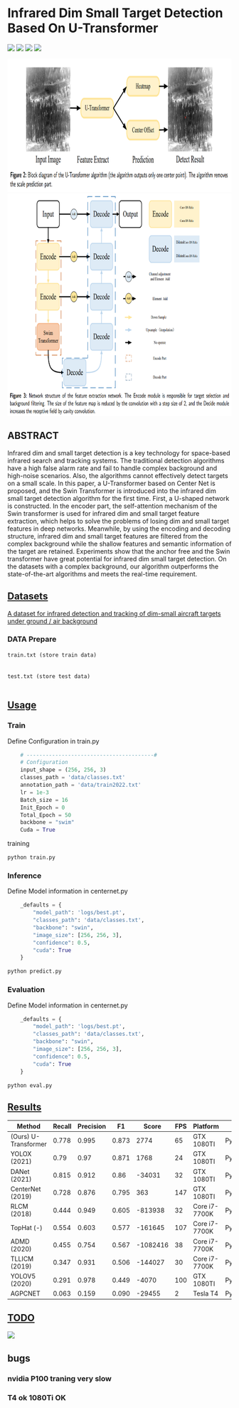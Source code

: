 # Infrared Dim Small Target Detection Based On U-Transformer

![](https://img.shields.io/badge/Python-3.8%2B-red)
![](https://img.shields.io/badge/Pytorch-1.10%2B-brightgreen)
![](https://img.shields.io/badge/Vision_Transformer-brightgreen)
![](https://img.shields.io/badge/Infrared_Small_Dim_Target_Detection-yellow)

<img src="./src/fig2.png" width = "8000" height = "300"/>
<img src="./src/fig3.png" width = "800" height = "500"  align=center/>

## ABSTRACT

Infrared dim and small target detection is a key technology for space-based infrared search and tracking systems. The traditional detection algorithms have a high false alarm rate and fail to handle complex background and high-noise scenarios. Also, the algorithms cannot effectively detect targets on a small scale. In this paper, a U-Transformer based on Center Net is proposed, and the Swin Transformer is introduced into the infrared dim small target detection algorithm for the first time. First, a U-shaped network is constructed. In the encoder part, the self-attention mechanism of the Swin transformer is used for infrared dim and small target feature extraction, which helps to solve the problems of losing dim and small target features in deep networks. Meanwhile, by using the encoding and decoding structure, infrared dim and small target features are filtered from the complex background while the shallow features and semantic information of the target are retained. Experiments show that the anchor free and the Swin transformer have great potential for infrared dim small target detection. On the datasets with a complex background, our algorithm outperforms the state-of-the-art algorithms and meets the real-time requirement.

## [Datasets](#Infrared-Dim-Small-Target-Detection-Based-On-U-Transformer)

[A dataset for infrared detection and tracking of dim-small aircraft targets under ground / air background](http://www.csdata.org/p/387/)

### DATA Prepare

```text
train.txt (store train data)


test.txt (store test data)


```


## [Usage](#Infrared-Dim-Small-Target-Detection-Based-On-U-Transformer)

### Train

Define Configuration in train.py
```python 
    # ----------------------------------------#
    # Configuration
    input_shape = (256, 256, 3)
    classes_path = 'data/classes.txt'
    annotation_path = 'data/train2022.txt'
    lr = 1e-3
    Batch_size = 16
    Init_Epoch = 0
    Total_Epoch = 50
    backbone = "swim"
    Cuda = True
```
training
```Python
python train.py
```
### Inference

Define Model information in centernet.py
```python
    _defaults = {
        "model_path": 'logs/best.pt',
        "classes_path": 'data/classes.txt',
        "backbone": "swin",
        "image_size": [256, 256, 3],
        "confidence": 0.5,
        "cuda": True
    }
```

```python
python predict.py
```
### Evaluation

Define Model information in centernet.py
```python
    _defaults = {
        "model_path": 'logs/best.pt',
        "classes_path": 'data/classes.txt',
        "backbone": "swin",
        "image_size": [256, 256, 3],
        "confidence": 0.5,
        "cuda": True
    }
```

```
python eval.py
```
## [Results](#Infrared-Dim-Small-Target-Detection-Based-On-U-Transformer)

| Method               | Recall | Precision | F1    | Score    | FPS | Platform      | Language      |
|----------------------|--------|-----------|-------|----------|-----|---------------|---------------|
| (Ours) U-Transformer | 0.778  | 0.995     | 0.873 | 2774     | 65  | GTX 1080TI    | Python        |
| YOLOX (2021)         | 0.79   | 0.97      | 0.871 | 1768     | 24  | GTX 1080TI    | Python        |
| DANet (2021)         | 0.815  | 0.912     | 0.86  | -34031   | 32  | GTX 1080TI    | Python        |
| CenterNet (2019)     | 0.728  | 0.876     | 0.795 | 363      | 147 | GTX 1080TI    | Python        |
| RLCM (2018)          | 0.444  | 0.949     | 0.605 | -813938  | 32  | Core i7-7700K | Python+Matlab |
| TopHat (-)           | 0.554  | 0.603     | 0.577 | -161645  | 107 | Core i7-7700K | Python+Matlab |
| ADMD (2020)          | 0.455  | 0.754     | 0.567 | -1082416 | 38  | Core i7-7700K | Python+Matlab |
| TLLICM (2019)        | 0.347  | 0.931     | 0.506 | -144027  | 30  | Core i7-7700K | Python+Matlab |
| YOLOV5 (2020)        | 0.291  | 0.978     | 0.449 | -4070    | 100 | GTX 1080TI    | Python        |
| AGPCNET              | 0.063  | 0.159     | 0.090 | -29455   |  2  | Tesla T4      | Python        |
## [TODO](#Infrared-Dim-Small-Target-Detection-Based-On-U-Transformer)

![](https://img.shields.io/badge/TensorRT_Deploy-blue)

## bugs 
### nvidia P100 traning very slow
### T4 ok 1080Ti OK 